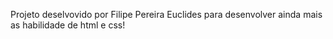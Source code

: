 Projeto deselvovido por Filipe Pereira Euclides
para desenvolver ainda mais as habilidade de html e css!

